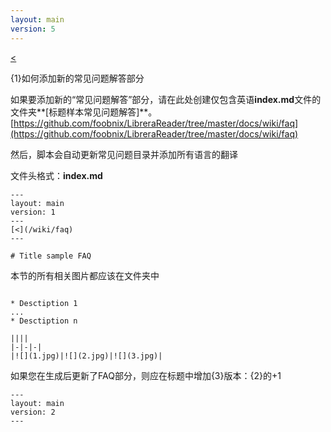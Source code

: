 ```yaml
---
layout: main
version: 5
---
```

[<](/wiki/faq)

{1}如何添加新的常见问题解答部分

如果要添加新的“常见问题解答”部分，请在此处创建仅包含英语**index.md**文件的文件夹**[标题样本常见问题解答]**。
[https://github.com/foobnix/LibreraReader/tree/master/docs/wiki/faq](https://github.com/foobnix/LibreraReader/tree/master/docs/wiki/faq)

然后，脚本会自动更新常见问题目录并添加所有语言的翻译

文件头格式：**index.md**

```
---
layout: main
version: 1
---
[<](/wiki/faq)
---

# Title sample FAQ

```

本节的所有相关图片都应该在文件夹中
```

* Desctiption 1
...
* Desctiption n

||||
|-|-|-|
|![](1.jpg)|![](2.jpg)|![](3.jpg)|

```

如果您在生成后更新了FAQ部分，则应在标题中增加{3}版本：{2}的+1
```
---
layout: main
version: 2
---
```
